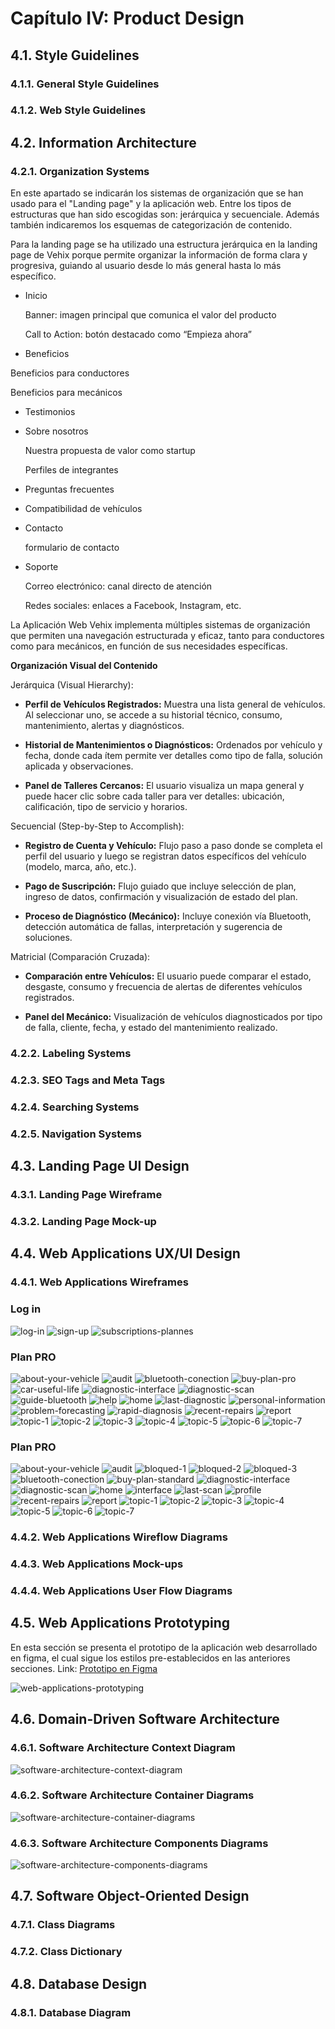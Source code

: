 # Capítulo IV: Product Design
## 4.1. Style Guidelines
### 4.1.1. General Style Guidelines
### 4.1.2. Web Style Guidelines
## 4.2. Information Architecture
### 4.2.1. Organization Systems

En este apartado se indicarán los sistemas de organización que se han usado para el "Landing page" y la aplicación web. Entre los tipos de estructuras que han sido escogidas son: jerárquica y secuenciale. Además también indicaremos los esquemas de categorización de contenido.

Para la landing page se ha utilizado una estructura jerárquica en la landing page de Vehix porque permite organizar la información de forma clara y progresiva, guiando al usuario desde lo más general hasta lo más específico.

- Inicio
  
   Banner: imagen principal que comunica el valor del producto
  
   Call to Action: botón destacado como “Empieza ahora”

- Beneficios

Beneficios para conductores

Beneficios para mecánicos

- Testimonios

- Sobre nosotros
  
   Nuestra propuesta de valor como startup

  Perfiles de integrantes

- Preguntas frecuentes

- Compatibilidad de vehículos

- Contacto
  
  formulario de contacto
  
- Soporte
  
   Correo electrónico: canal directo de atención

   Redes sociales: enlaces a Facebook, Instagram, etc.

La Aplicación Web Vehix implementa múltiples sistemas de organización que permiten una navegación estructurada y eficaz, tanto para conductores como para mecánicos, en función de sus necesidades específicas.

**Organización Visual del Contenido**

Jerárquica (Visual Hierarchy):
- **Perfil de Vehículos Registrados:** Muestra una lista general de vehículos. Al seleccionar uno, se accede a su historial técnico, consumo, mantenimiento, alertas y diagnósticos.

- **Historial de Mantenimientos o Diagnósticos:** Ordenados por vehículo y fecha, donde cada ítem permite ver detalles como tipo de falla, solución aplicada y observaciones.

- **Panel de Talleres Cercanos:** El usuario visualiza un mapa general y puede hacer clic sobre cada taller para ver detalles: ubicación, calificación, tipo de servicio y horarios.

Secuencial (Step-by-Step to Accomplish):
- **Registro de Cuenta y Vehículo:** Flujo paso a paso donde se completa el perfil del usuario y luego se registran datos específicos del vehículo (modelo, marca, año, etc.).

- **Pago de Suscripción:** Flujo guiado que incluye selección de plan, ingreso de datos, confirmación y visualización de estado del plan.

- **Proceso de Diagnóstico (Mecánico):** Incluye conexión vía Bluetooth, detección automática de fallas, interpretación y sugerencia de soluciones.

Matricial (Comparación Cruzada):
- **Comparación entre Vehículos:** El usuario puede comparar el estado, desgaste, consumo y frecuencia de alertas de diferentes vehículos registrados.

- **Panel del Mecánico:** Visualización de vehículos diagnosticados por tipo de falla, cliente, fecha, y estado del mantenimiento realizado.

### 4.2.2. Labeling Systems
### 4.2.3. SEO Tags and Meta Tags
### 4.2.4. Searching Systems
### 4.2.5. Navigation Systems
## 4.3. Landing Page UI Design
### 4.3.1. Landing Page Wireframe
### 4.3.2. Landing Page Mock-up
## 4.4. Web Applications UX/UI Design
### 4.4.1. Web Applications Wireframes

### Log in
![log-in](/assets/imgs/chapter-IV/wireframe/log-in/log-in.png)
![sign-up](/assets/imgs/chapter-IV/wireframe/log-in/sign-up.png)
![subscriptions-plannes](/assets/imgs/chapter-IV/wireframe/log-in/subscriptions-plannes.png)

### Plan PRO
![about-your-vehicle](/assets/imgs/chapter-IV/wireframe/plan-pro/about-your-vehicle.png)
![audit](/assets/imgs/chapter-IV/wireframe/plan-pro/audit.png)
![bluetooth-conection](/assets/imgs/chapter-IV/wireframe/plan-pro/bluetooth-conection.png)
![buy-plan-pro](/assets/imgs/chapter-IV/wireframe/plan-pro/buy-plan-pro.png)
![car-useful-life](/assets/imgs/chapter-IV/wireframe/plan-pro/car-useful-life.png)
![diagnostic-interface](/assets/imgs/chapter-IV/wireframe/plan-pro/diagnostic-interface.png)
![diagnostic-scan](/assets/imgs/chapter-IV/wireframe/plan-pro/diagnostic-scan.png)
![guide-bluetooth](/assets/imgs/chapter-IV/wireframe/plan-pro/guide-bluetooth.png)
![help](/assets/imgs/chapter-IV/wireframe/plan-pro/help.png)
![home](/assets/imgs/chapter-IV/wireframe/plan-pro/home.png)
![last-diagnostic](/assets/imgs/chapter-IV/wireframe/plan-pro/last-diagnostic.png)
![personal-information](/assets/imgs/chapter-IV/wireframe/plan-pro/personal-information.png)
![problem-forecasting](/assets/imgs/chapter-IV/wireframe/plan-pro/problem-forecasting.png)
![rapid-diagnosis](/assets/imgs/chapter-IV/wireframe/plan-pro/rapid-diagnosis.png)
![recent-repairs](/assets/imgs/chapter-IV/wireframe/plan-pro/recent-repairs.png)
![report](/assets/imgs/chapter-IV/wireframe/plan-pro/report.png)
![topic-1](/assets/imgs/chapter-IV/wireframe/plan-pro/topic-1.png)
![topic-2](/assets/imgs/chapter-IV/wireframe/plan-pro/topic-2.png)
![topic-3](/assets/imgs/chapter-IV/wireframe/plan-pro/topic-3.png)
![topic-4](/assets/imgs/chapter-IV/wireframe/plan-pro/topic-4.png)
![topic-5](/assets/imgs/chapter-IV/wireframe/plan-pro/topic-5.png)
![topic-6](/assets/imgs/chapter-IV/wireframe/plan-pro/topic-6.png)
![topic-7](/assets/imgs/chapter-IV/wireframe/plan-pro/topic-7.png)

### Plan PRO
![about-your-vehicle](/assets/imgs/chapter-IV/wireframe/plan-standard/about-your-vehicle.png)
![audit](/assets/imgs/chapter-IV/wireframe/plan-standard/audit.png)
![bloqued-1](/assets/imgs/chapter-IV/wireframe/plan-standard/bloqued-1.png)
![bloqued-2](/assets/imgs/chapter-IV/wireframe/plan-standard/bloqued-2.png)
![bloqued-3](/assets/imgs/chapter-IV/wireframe/plan-standard/bloqued-3.png)
![bluetooth-conection](/assets/imgs/chapter-IV/wireframe/plan-standard/bluetooth-conection.png)
![buy-plan-standard](/assets/imgs/chapter-IV/wireframe/plan-standard/buy-plan-standard.png)
![diagnostic-interface](/assets/imgs/chapter-IV/wireframe/plan-standard/diagnostic-interface.png)
![diagnostic-scan](/assets/imgs/chapter-IV/wireframe/plan-standard/diagnostic-scan.png)
![home](/assets/imgs/chapter-IV/wireframe/plan-standard/home.png)
![interface](/assets/imgs/chapter-IV/wireframe/plan-standard/interface.png)
![last-scan](/assets/imgs/chapter-IV/wireframe/plan-standard/last-scan.png)
![profile](/assets/imgs/chapter-IV/wireframe/plan-standard/profile.png)
![recent-repairs](/assets/imgs/chapter-IV/wireframe/plan-standard/recent-repairs.png)
![report](/assets/imgs/chapter-IV/wireframe/plan-standard/report.png)
![topic-1](/assets/imgs/chapter-IV/wireframe/plan-standard/topic-1.png)
![topic-2](/assets/imgs/chapter-IV/wireframe/plan-standard/topic-2.png)
![topic-3](/assets/imgs/chapter-IV/wireframe/plan-standard/topic-3.png)
![topic-4](/assets/imgs/chapter-IV/wireframe/plan-standard/topic-4.png)
![topic-5](/assets/imgs/chapter-IV/wireframe/plan-standard/topic-5.png)
![topic-6](/assets/imgs/chapter-IV/wireframe/plan-standard/topic-6.png)
![topic-7](/assets/imgs/chapter-IV/wireframe/plan-standard/topic-7.png)

### 4.4.2. Web Applications Wireflow Diagrams
### 4.4.3. Web Applications Mock-ups
### 4.4.4. Web Applications User Flow Diagrams
## 4.5. Web Applications Prototyping
En esta sección se presenta el prototipo de la aplicación web desarrollado en figma, el cual sigue los estilos pre-establecidos en las anteriores secciones. Link: [Prototipo en Figma](https://www.figma.com/design/yqRZ4IoA1RZRJfGbaT06ey/VEHIX-PROTOTYPE?node-id=0-1&t=x684cBRAXegK5Byh-1)

![web-applications-prototyping](/assets/imgs/chapter-IV/web-applications-prototyping.png)
## 4.6. Domain-Driven Software Architecture
### 4.6.1. Software Architecture Context Diagram
![software-architecture-context-diagram](/assets/imgs/chapter-IV/context-diagram.png)

### 4.6.2. Software Architecture Container Diagrams
![software-architecture-container-diagrams](/assets/imgs/chapter-IV/container-diagram.png)

### 4.6.3. Software Architecture Components Diagrams
![software-architecture-components-diagrams](/assets/imgs/chapter-IV/component-diagram.png)

## 4.7. Software Object-Oriented Design
### 4.7.1. Class Diagrams
### 4.7.2. Class Dictionary
## 4.8. Database Design
### 4.8.1. Database Diagram

